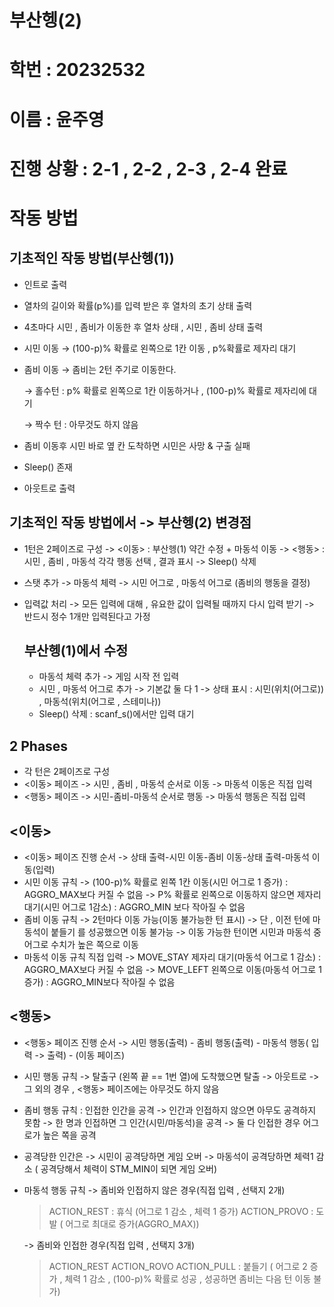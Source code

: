 # 부산헹(2)
# 학번 : 20232532 
# 이름 : 윤주영
# 진행 상황 : 2-1 , 2-2 , 2-3 , 2-4 완료
# 작동 방법
## 기초적인 작동 방법(부산헹(1)) 
- 인트로 출력 
- 열차의 길이와 확률(p%)를 입력 받은 후 열차의 초기 상태 출력
- 4초마다 시민 , 좀비가 이동한 후 열차 상태 , 시민 , 좀비 상태 출력
- 시민 이동 → (100-p)% 확률로 왼쪽으로 1칸 이동 , p%확률로 제자리 대기
- 좀비 이동 → 좀비는 2턴 주기로 이동한다.
    
    → 홀수턴 :  p% 확률로 왼쪽으로 1칸 이동하거나 , (100-p)% 확률로 제자리에 대기
    
    → 짝수 턴 : 아무것도 하지 않음
    
- 좀비 이동후 시민 바로 옆 칸 도착하면 시민은 사망 & 구출 실패
- Sleep() 존재
- 아웃트로 출력 
## 기초적인 작동 방법에서 -> 부산헹(2) 변경점 
- 1턴은 2페이즈로 구성
  -> <이동> : 부산헹(1) 약간 수정 + 마동석 이동
  -> <행동> : 시민 , 좀비 , 마동석 각각 행동 선택 , 결과 표시
  -> Sleep() 삭제
- 스탯 추가
  -> 마동석 체력
  -> 시민 어그로 , 마동석 어그로 (좀비의 행동을 결정)
- 입력값 처리
  -> 모든 입력에 대해 , 유요한 값이 입력될 때까지 다시 입력 받기
  -> 반드시 정수 1개만 입력된다고 가정
  
  ## 부산헹(1)에서 수정
  - 마동석 체력 추가
    -> 게임 시작 전 입력
  - 시민 , 마동석 어그로 추가
    -> 기본값 둘 다 1
    -> 상태 표시 : 시민(위치(어그로)) , 마동석(위치(어그로 , 스테미나))
  - Sleep() 삭제 : scanf_s()에서만 입력 대기
    
 ## 2 Phases 
  - 각 턴은 2페이즈로 구성
  - <이동> 페이즈
    -> 시민 , 좀비 , 마동석 순서로 이동
    -> 마동석 이동은 직접 입력
  - <행동> 페이즈
    -> 시민-좀비-마동석 순서로 행동
    -> 마동석 행동은 직접 입력
    
## <이동>
  - <이동> 페이즈 진행 순서
    -> 상태 출력-시민 이동-좀비 이동-상태 출력-마동석 이동(입력)
  - 시민 이동 규칙
    -> (100-p)% 확률로 왼쪽 1칸 이동(시민 어그로 1 증가) : AGGRO_MAX보다 커질 수 없음
    -> P% 확률로 왼쪽으로 이동하지 않으면 제자리 대기(시민 어그로 1감소) : AGGRO_MIN 보다 작아질 수 없음
  - 좀비 이동 규칙
     -> 2턴마다 이동 가능(이동 불가능한 턴 표시)
     -> 단 , 이전 턴에 마동석이 붙들기 를 성공했으면 이동 불가능
     -> 이동 가능한 턴이면 시민과 마동석 중 어그로 수치가 높은 쪽으로 이동
  - 마동석 이동 규칙 직접 입력
     -> MOVE_STAY 제자리 대기(마동석 어그로 1 감소) : AGGRO_MAX보다 커질 수 없음
     -> MOVE_LEFT 왼쪽으로 이동(마동석 어그로 1 증가) : AGGRO_MIN보다 작아질 수 없음
    
## <행동> 
  - <행동> 페이즈 진행 순서
    -> 시민 행동(출력) - 좀비 행동(출력) - 마동석 행동( 입력 -> 출력) - (이동 페이즈)
  - 시민 행동 규칙
     -> 탈출구 (왼쪽 끝 == 1번 열)에 도착했으면 탈출
     -> 아웃트로
     -> 그 외의 경우 , <행동> 페이즈에는 아무것도 하지 않음
   - 좀비 행동 규칙 : 인접한 인간을 공격
     -> 인간과 인접하지 않으면 아무도 공격하지 못함
     -> 한 명과 인접하면 그 인간(시민/마동석)을 공격
     -> 둘 다 인접한 경우 어그로가 높은 쪽을 공격
   - 공격당한 인간은
     -> 시민이 공격당하면 게임 오버
     -> 마동석이 공격당하면 체력1 감소 ( 공격당해서 체력이 STM_MIN이 되면 게임 오버)
   - 마동석 행동 규칙
     -> 좀비와 인접하지 않은 경우(직접 입력 , 선택지 2개)
        > ACTION_REST : 휴식 (어그로 1 감소 , 체력 1 증가)
        > ACTION_PROVO : 도발 ( 어그로 최대로 증가(AGGRO_MAX))
        
     -> 좀비와 인접한 경우(직접 입력 , 선택지 3개)
        > ACTION_REST
        > ACTION_ROVO
        > ACTION_PULL : 붙들기 ( 어그로 2 증가 , 체력 1 감소 , (100-p)% 확률로 성공 , 성공하면 좀비는 다음 턴 이동 불가)  
